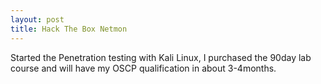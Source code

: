 ```yaml
---
layout: post
title: Hack The Box Netmon
---
```


Started the Penetration testing with Kali Linux, I purchased the 90day lab course and will have my OSCP qualification in about 3-4months.
